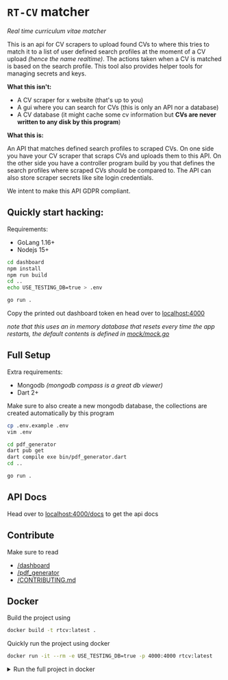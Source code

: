 # `RT-CV` matcher

_Real time curriculum vitae matcher_

This is an api for CV scrapers to upload found CVs to where this tries to match it to a list of user defined search profiles at the moment of a CV upload _(hence the name realtime)_. The actions taken when a CV is matched is based on the search profile.
This tool also provides helper tools for managing secrets and keys.

**What this isn't:**

- A CV scraper for x website (that's up to you)
- A gui where you can search for CVs (this is only an API nor a database)
- A CV database (it might cache some cv information but **CVs are never written to any disk by this program**)

**What this is:**

An API that matches defined search profiles to scraped CVs.
On one side you have your CV scraper that scraps CVs and uploads them to this API.
On the other side you have a controller program build by you that defines the search profiles where scraped CVs should be compared to.
The API can also store scraper secrets like site login credentials.

We intent to make this API GDPR compliant.

## Quickly start hacking:

Requirements:

- GoLang 1.16+
- Nodejs 15+

```bash
cd dashboard
npm install
npm run build
cd ..
echo USE_TESTING_DB=true > .env

go run .
```

Copy the printed out dashboard token en head over to [localhost:4000](http://localhost:4000)

_note that this uses an in memory database that resets every time the app restarts, the default contents is defined in [mock/mock.go](./mock/mock.go)_

## Full Setup

Extra requirements:

- Mongodb _(mongodb compass is a great db viewer)_
- Dart 2+

Make sure to also create a new mongodb database, the collections are created automatically by this program

```bash
cp .env.example .env
vim .env

cd pdf_generator
dart pub get
dart compile exe bin/pdf_generator.dart
cd ..

go run .
```

## API Docs

Head over to [localhost:4000/docs](http://localhost:4000/docs) to get the api docs

## Contribute

Make sure to read

- [/dashboard](/dashboard)
- [/pdf_generator](/pdf_generator)
- [/CONTRIBUTING.md](/CONTRIBUTING.md)

## Docker

Build the project using

```sh
docker build -t rtcv:latest .
```

Quickly run the project using docker

```sh
docker run -it --rm -e USE_TESTING_DB=true -p 4000:4000 rtcv:latest
```

<details><summary>Run the full project in docker</summary><br/>

```sh
# create a docker network so RT-CV and mongodb can communicate without exposing ports
docker network create f2f

# run the mongodb database
docker run \
    -d \
    -v /data/db:/data/db \
    --network f2f \
    mongo:5.0


# create an env file for the RT-CV app
# you can also use -e for every env variable but there might be a lot so this is easier
cp .env.example .env
vim .env

# run RT-CV
docker run \
  -d \
  --network f2f \
  --env-file $(pwd)/.env \
  -p 127.0.0.1:4000:4000 \
  rtcv:latest
```

</details>

